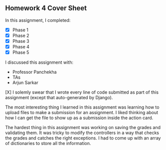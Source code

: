 Homework 4 Cover Sheet
----------------------

In this assignment, I completed:

- [X] Phase 1
- [X] Phase 2
- [X] Phase 3
- [X] Phase 4
- [X] Phase 5

I discussed this assignment with:

- Professor Panchekha
- TAs
- Arjun Sarkar

[X] I solemly swear that I wrote every line of code submitted as part
of this assignment (except that auto-generated by Django).

The most interesting thing I learned in this assignment was learning how to upload files to make a submission for an assignment. I liked thinking about how I can get the file to show up as a submission inside the action card. 

The hardest thing in this assignment was working on saving the grades and validating them. It was tricky to modify the controllers in a way that checks the grades and catches the right exceptions. I had to come up with an array of dictionaries to store all the information. 